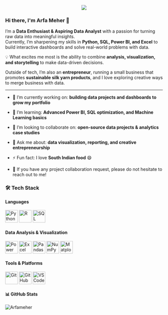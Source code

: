 <p align="center">
  <!-- Animated greeting -->
  <img src="https://capsule-render.vercel.app/api?text=Hey+There+!&animation=fadeIn&type=waving&color=gradient&height=100" />
</p>

### Hi there, I'm Arfa Meher 👋  

I’m a **Data Enthusiast & Aspiring Data Analyst** with a passion for turning raw data into meaningful insights.  
Currently, I’m sharpening my skills in **Python, SQL, Power BI, and Excel** to build interactive dashboards and solve real-world problems with data.  

💡 What excites me most is the ability to combine **analysis, visualization, and storytelling** to make data-driven decisions.  

Outside of tech, I’m also an **entrepreneur**, running a small business that promotes **sustainable silk yarn products**, and I love exploring creative ways to merge business with data.  

---

- 🔭 I’m currently working on: **building data projects and dashboards to grow my portfolio**  
- 🌱 I’m learning: **Advanced Power BI, SQL optimization, and Machine Learning basics**  
- 👯 I’m looking to collaborate on: **open-source data projects & analytics case studies**  
- 💬 Ask me about: **data visualization, reporting, and creative entrepreneurship**  
- ⚡ Fun fact: I love **South Indian food** 😄  

- 💬 If you have any project collaboration request, please do not hesitate to reach out to me!

### 🛠 Tech Stack  

#### Languages  
<p align="left">  
  <img src="https://cdn.jsdelivr.net/gh/devicons/devicon/icons/python/python-original.svg" alt="Python" width="40" height="40"/>  
  <img src="https://cdn.jsdelivr.net/gh/devicons/devicon/icons/r/r-original.svg" alt="R" width="40" height="40"/>  
  <img src="https://cdn.jsdelivr.net/gh/devicons/devicon/icons/sqlite/sqlite-original.svg" alt="SQL" width="40" height="40"/>  
</p>  

#### Data Analysis & Visualization  
<p align="left">  
  <img src="https://img.icons8.com/color/48/power-bi.png" alt="Power BI" width="40" height="40"/>  
  <img src="https://img.icons8.com/color/48/microsoft-excel-2019--v1.png" alt="Excel" width="40" height="40"/>  
  <img src="https://cdn.jsdelivr.net/gh/devicons/devicon/icons/pandas/pandas-original.svg" alt="Pandas" width="40" height="40"/>  
  <img src="https://cdn.jsdelivr.net/gh/devicons/devicon/icons/numpy/numpy-original.svg" alt="NumPy" width="40" height="40"/>  
  <img src="https://cdn.jsdelivr.net/gh/devicons/devicon/icons/matplotlib/matplotlib-original.svg" alt="Matplotlib" width="40" height="40"/>  
</p>  

#### Tools & Platforms  
<p align="left">  
  <img src="https://cdn.jsdelivr.net/gh/devicons/devicon/icons/git/git-original.svg" alt="Git" width="40" height="40"/>  
  <img src="https://cdn.jsdelivr.net/gh/devicons/devicon/icons/github/github-original.svg" alt="GitHub" width="40" height="40"/>  
  <img src="https://img.icons8.com/color/48/visual-studio-code-2019.png" alt="VS Code" width="40" height="40"/>  
</p>  


#### 📊 GitHub Stats
![Arfameher](https://github-readme-stats.vercel.app/api?username=Arfameher&show_icons=true)

